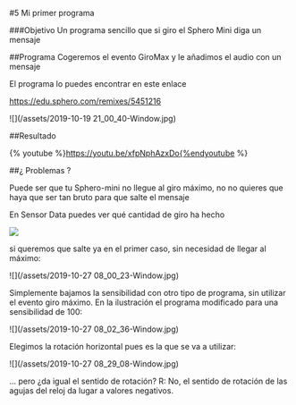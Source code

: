 #5 Mi primer programa

###Objetivo
Un programa sencillo que si giro el Sphero Mini diga un mensaje

##Programa
Cogeremos el evento GiroMax y le añadimos el audio con un mensaje

El programa lo puedes encontrar en este enlace

https://edu.sphero.com/remixes/5451216

![](/assets/2019-10-19 21_00_40-Window.jpg)

##Resultado

{% youtube %}https://youtu.be/xfpNphAzxDo{%endyoutube %}

##¿ Problemas ?

Puede ser que tu Sphero-mini no llegue al giro máximo, no no quieres que haya que ser tan bruto para que salte el mensaje

En Sensor Data puedes ver qué cantidad de giro ha hecho

![](https://catedu.gitbooks.io/sphero-mini/content/assets/2019-10-20%2013_37_13-Window.jpg)

si queremos que salte ya en el primer caso, sin necesidad de llegar al máximo:

![](/assets/2019-10-27 08_00_23-Window.jpg)

Simplemente bajamos la sensibilidad con otro tipo de programa, sin utilizar el evento giro máximo. En la ilustración el programa modificado para una sensibilidad de 100:

![](/assets/2019-10-27 08_02_36-Window.jpg)

Elegimos la rotación horizontal pues es la que se va a utilizar:

![](/assets/2019-10-27 08_29_08-Window.jpg)

... pero ¿da igual el sentido de rotación? R: No, el sentido de rotación de las agujas del reloj da lugar a valores negativos.